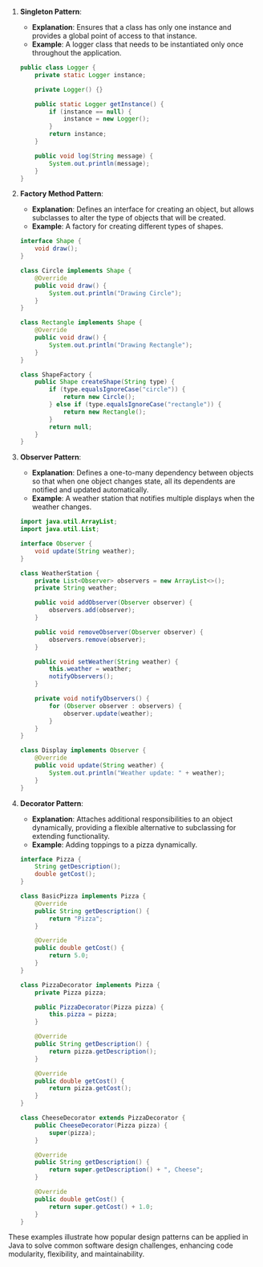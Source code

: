 1. **Singleton Pattern**:
   - **Explanation**: Ensures that a class has only one instance and provides a global point of access to that instance.
   - **Example**: A logger class that needs to be instantiated only once throughout the application.
   ```java
   public class Logger {
       private static Logger instance;

       private Logger() {}

       public static Logger getInstance() {
           if (instance == null) {
               instance = new Logger();
           }
           return instance;
       }

       public void log(String message) {
           System.out.println(message);
       }
   }
   ```

2. **Factory Method Pattern**:
   - **Explanation**: Defines an interface for creating an object, but allows subclasses to alter the type of objects that will be created.
   - **Example**: A factory for creating different types of shapes.
   ```java
   interface Shape {
       void draw();
   }

   class Circle implements Shape {
       @Override
       public void draw() {
           System.out.println("Drawing Circle");
       }
   }

   class Rectangle implements Shape {
       @Override
       public void draw() {
           System.out.println("Drawing Rectangle");
       }
   }

   class ShapeFactory {
       public Shape createShape(String type) {
           if (type.equalsIgnoreCase("circle")) {
               return new Circle();
           } else if (type.equalsIgnoreCase("rectangle")) {
               return new Rectangle();
           }
           return null;
       }
   }
   ```

3. **Observer Pattern**:
   - **Explanation**: Defines a one-to-many dependency between objects so that when one object changes state, all its dependents are notified and updated automatically.
   - **Example**: A weather station that notifies multiple displays when the weather changes.
   ```java
   import java.util.ArrayList;
   import java.util.List;

   interface Observer {
       void update(String weather);
   }

   class WeatherStation {
       private List<Observer> observers = new ArrayList<>();
       private String weather;

       public void addObserver(Observer observer) {
           observers.add(observer);
       }

       public void removeObserver(Observer observer) {
           observers.remove(observer);
       }

       public void setWeather(String weather) {
           this.weather = weather;
           notifyObservers();
       }

       private void notifyObservers() {
           for (Observer observer : observers) {
               observer.update(weather);
           }
       }
   }

   class Display implements Observer {
       @Override
       public void update(String weather) {
           System.out.println("Weather update: " + weather);
       }
   }
   ```

4. **Decorator Pattern**:
   - **Explanation**: Attaches additional responsibilities to an object dynamically, providing a flexible alternative to subclassing for extending functionality.
   - **Example**: Adding toppings to a pizza dynamically.
   ```java
   interface Pizza {
       String getDescription();
       double getCost();
   }

   class BasicPizza implements Pizza {
       @Override
       public String getDescription() {
           return "Pizza";
       }

       @Override
       public double getCost() {
           return 5.0;
       }
   }

   class PizzaDecorator implements Pizza {
       private Pizza pizza;

       public PizzaDecorator(Pizza pizza) {
           this.pizza = pizza;
       }

       @Override
       public String getDescription() {
           return pizza.getDescription();
       }

       @Override
       public double getCost() {
           return pizza.getCost();
       }
   }

   class CheeseDecorator extends PizzaDecorator {
       public CheeseDecorator(Pizza pizza) {
           super(pizza);
       }

       @Override
       public String getDescription() {
           return super.getDescription() + ", Cheese";
       }

       @Override
       public double getCost() {
           return super.getCost() + 1.0;
       }
   }
   ```

These examples illustrate how popular design patterns can be applied in Java to solve common software design challenges, enhancing code modularity, flexibility, and maintainability.